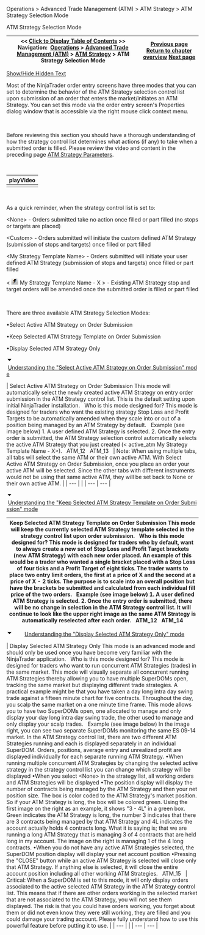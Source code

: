 ﻿


Operations \> Advanced Trade Management (ATM) \> ATM Strategy \> ATM Strategy Selection Mode






















ATM Strategy Selection Mode







| \<\< [Click to Display Table of Contents](atm_strategy_selection_mode.md) \>\> **Navigation:**     [Operations](operations-1.md) \> [Advanced Trade Management (ATM)](advanced_trade_management_atm-1.md) \> [ATM Strategy](atm_strategy-1.md) \> ATM Strategy Selection Mode | [Previous page](atm_strategy_parameters-1.md) [Return to chapter overview](atm_strategy-1.md) [Next page](stop_strategy-1.md) |
| --- | --- |




[Show/Hide Hidden Text](javascript:HMToggleExpandAll(!HMAnyToggleOpen()) "Click to open/close expanding sections")









Most of the NinjaTrader order entry screens have three modes that you can set to determine the behavior of the ATM Strategy selection control list upon submission of an order that enters the market/initiates an ATM Strategy. You can set this mode via the order entry screen's Properties dialog window that is accessible via the right mouse click context menu.


 


Before reviewing this section you should have a thorough understanding of how the strategy control list determines what actions (if any) to take when a submitted order is filled. Please review the video and content in the preceding page [ATM Strategy Parameters](atm_strategy_parameters-1.md).


 




| playVideo |
| --- |
|  |



 


As a quick reminder, when the strategy control list is set to:


\<None\> \- Orders submitted take no action once filled or part filled (no stops or targets are placed)


\<Custom\> \- Orders submitted will initiate the custom defined ATM Strategy (submission of stops and targets) once filled or part filled


\<My Strategy Template Name\> \- Orders submitted will initiate your user defined ATM Strategy (submission of stops and targets) once filled or part filled


\< ![active_atm](active_atm.png) My Strategy Template Name \- X \> \- Existing ATM Strategy stop and target orders will be amended once the submitted order is filled or part filled


 


There are three available ATM Strategy Selection Modes:


•Select Active ATM Strategy on Order Submission

•Keep Selected ATM Strategy Template on Order Submission

•Display Selected ATM Strategy Only

![tog_minus](tog_minus-1.gif)        [Understanding the "Select Active ATM Strategy on Order Submission" mode](javascript:HMToggle('toggle','UnderstandingTheselectActiveAtmStrategyOnOrderSubmissionMode','UnderstandingTheselectActiveAtmStrategyOnOrderSubmissionMode_ICON'))




| Select Active ATM Strategy on Order Submission This mode will automatically select the newly created active ATM Strategy on entry order submission in the ATM Strategy control list. This is the default setting upon initial NinjaTrader installation.   Who is this mode designed for? This mode is designed for traders who want the existing strategy Stop Loss and Profit Targets to be automatically amended when they scale into or out of a position being managed by an ATM Strategy by default.   Example (see image below) 1\. A user defined ATM Strategy is selected. 2\. Once the entry order is submitted, the ATM Strategy selection control automatically selects the active ATM Strategy that you just created (\< active_atm My Strategy Template Name \- X\>).    ATM_12   ATM_13     | Note: When using multiple tabs, all tabs will select the same ATM or their own active ATM. With Select Active ATM Strategy on Order Submission, once you place an order your active ATM will be selected. Since the other tabs with different instruments would not be using that same active ATM, they will be set back to None or their own active ATM. | | --- | |
| --- | --- |



![tog_minus](tog_minus-1.gif)        [Understanding the "Keep Selected ATM Strategy Template on Order Submission" mode](javascript:HMToggle('toggle','UnderstandingThekeepSelectedAtmStrategyTemplateOnOrderSubmissionMode','UnderstandingThekeepSelectedAtmStrategyTemplateOnOrderSubmissionMode_ICON'))




| Keep Selected ATM Strategy Template on Order Submission This mode will keep the currently selected ATM Strategy template selected in the strategy control list upon order submission.   Who is this mode designed for? This mode is designed for traders who by default, want to always create a new set of Stop Loss and Profit Target brackets (new ATM Strategy) with each new order placed. An example of this would be a trader who wanted a single bracket placed with a Stop Loss of four ticks and a Profit Target of eight ticks. The trader wants to place two entry limit orders, the first at a price of X and the second at a price of X \- 2 ticks. The purpose is to scale into an overall position but have the brackets be submitted and calculated from each individual fill price of the two orders.   Example (see image below) 1\. A user defined ATM Strategy is selected. 2\. Once the entry order is submitted, there will be no change in selection in the ATM Strategy control list. It will continue to look like the upper right image as the same ATM Strategy is automatically reselected after each order.   ATM_12   ATM_14 |
| --- |



![tog_minus](tog_minus-1.gif)        [Understanding the "Display Selected ATM Strategy Only" mode](javascript:HMToggle('toggle','UnderstandingThedisplaySelectedAtmStrategyOnlyMode','UnderstandingThedisplaySelectedAtmStrategyOnlyMode_ICON'))




| Display Selected ATM Strategy Only This mode is an advanced mode and should only be used once you have become very familiar with the NinjaTrader application.   Who is this mode designed for? This mode is designed for traders who want to run concurrent ATM Strategies (trades) in the same market. This mode will visually separate all concurrent running ATM Strategies thereby allowing you to have multiple SuperDOMs open, tracking the same market but displaying different trade strategies. A practical example might be that you have taken a day long intra day swing trade against a fifteen minute chart for five contracts. Throughout the day, you scalp the same market on a one minute time frame. This mode allows you to have two SuperDOMs open, one allocated to manage and only display your day long intra day swing trade, the other used to manage and only display your scalp trades.   Example (see image below) In the image right, you can see two separate SuperDOMs monitoring the same ES 09\-14 market. In the ATM Strategy control list, there are two different ATM Strategies running and each is displayed separately in an individual SuperDOM. Orders, positions, average entry and unrealized profit are displayed individually for each separate running ATM Strategy. •When running multiple concurrent ATM Strategies by changing the selected active strategy in the strategy control list you can change which strategy will be displayed •When you select \<None\> in the strategy list, all working orders and ATM Strategies will be displayed •The position display will display the number of contracts being managed by the ATM Strategy and then your net position size. The box is color coded to the ATM Strategy's market position. So if your ATM Strategy is long, the box will be colored green. Using the first image on the right as an example, it shows "3 \- 4L" in a green box. Green indicates the ATM Strategy is long, the number 3 indicates that there are 3 contracts being managed by that ATM Strategy and 4L indicates the account actually holds 4 contracts long. What it is saying is; that we are running a long ATM Strategy that is managing 3 of 4 contracts that are held long in my account. The image on the right is managing 1 of the 4 long contracts. •When you do not have any active ATM Strategies selected, the SuperDOM position display will display your net account position •Pressing the "CLOSE" button while an active ATM Strategy is selected will close only that ATM Strategy. If anything else is selected, it will close the entire account position including all other working ATM Strategies.   ATM_15     | Critical: When a SuperDOM is set to this mode, it will only display orders associated to the active selected ATM Strategy in the ATM Strategy control list. This means that if there are other orders working in the selected market that are not associated to the ATM Strategy, you will not see them displayed. The risk is that you could have orders working, you forget about them or did not even know they were still working, they are filled and you could damage your trading account. Please fully understand how to use this powerful feature before putting it to use. | | --- | |
| --- | --- |











